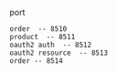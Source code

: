 port

    order  -- 8510
    product  -- 8511
    oauth2 auth  -- 8512
    oauth2 resource  -- 8513
    order -- 8514